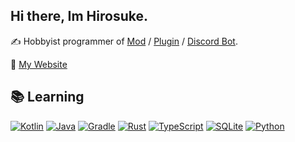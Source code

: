 ## Hi there, Im Hirosuke.  
✍ Hobbyist programmer of 
[Mod](https://modrinth.com/user/hirosukt) / 
[Plugin](https://www.spigotmc.org/resources/authors/hirosuke.1395001/) / 
[Discord Bot](https://github.com/hirosukt?tab=repositories&q=discord-bot).  

🌳 [My Website](https://hirosuke.works)

## 📚 Learning
[![Kotlin](https://img.shields.io/badge/_-Kotlin-7F52FF.svg?style=for-the-badge&logo=kotlin&logoColor=white)](https://kotlinlang.org/)
[![Java](https://img.shields.io/badge/_-Java-E16E01.svg?style=for-the-badge&logo=openjdk&logoColor=white)](https://www.java.com/)
[![Gradle](https://img.shields.io/badge/_-Gradle-02303A.svg?style=for-the-badge&logo=gradle&logoColor=white)](https://gradle.org/)
[![Rust](https://img.shields.io/badge/_-Rust-000000.svg?style=for-the-badge&logo=rust&logoColor=white)](https://www.rust-lang.org/ja)
[![TypeScript](https://img.shields.io/badge/_-TypeScript-3178C6.svg?style=for-the-badge&logo=typescript&logoColor=white)](https://www.typescriptlang.org/)
[![SQLite](https://img.shields.io/badge/_-SQLite-003B57.svg?style=for-the-badge&logo=sqlite&logoColor=white)](https://www.sqlite.org/index.html)
[![Python](https://img.shields.io/badge/_-python-3776AB.svg?style=for-the-badge&logo=python&logoColor=white)](https://www.python.org/)
